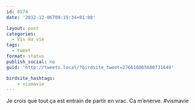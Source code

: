 ```yaml
---
id: 8574
date: '2012-12-06T09:19:34+01:00'

layout: post
categories:
  - Vis ma vie
tags:
  - tweet
format: status
publish_social: no
guid: 'http://tweets.local/?birdsite_tweet=276616865688731649'

birdsite_hashtags:
    - vismavie
---
```


Je crois que tout ça est entrain de partir en vrac. Ca m’enerve. #vismavie